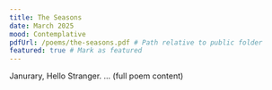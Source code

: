 ```yaml
---
title: The Seasons
date: March 2025
mood: Contemplative
pdfUrl: /poems/the-seasons.pdf # Path relative to public folder
featured: true # Mark as featured
---
```


Janurary,
Hello Stranger.
... (full poem content)
